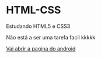 # HTML-CSS
 Estudando HTML5 e CSS3

 Não está a ser uma tarefa facil kkkkk
 
 <a href="https://luissangueve.github.io/HTML-CSS/desafios/d010/android.html#" target="_blank" rel="external">Vai abrir a pagina do android</a>
